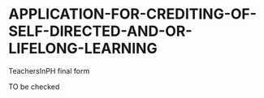 # APPLICATION-FOR-CREDITING-OF-SELF-DIRECTED-AND-OR-LIFELONG-LEARNING
TeachersInPH final form

TO be checked
